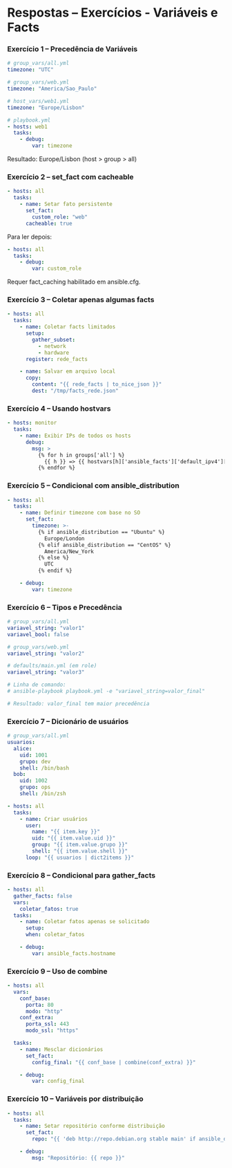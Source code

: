 # Respostas – Exercícios - Variáveis e Facts
### Exercício 1 – Precedência de Variáveis

``` yaml
# group_vars/all.yml
timezone: "UTC"

# group_vars/web.yml
timezone: "America/Sao_Paulo"

# host_vars/web1.yml
timezone: "Europe/Lisbon"

# playbook.yml
- hosts: web1
  tasks:
    - debug:
        var: timezone
``` 

Resultado: Europe/Lisbon (host > group > all)

### Exercício 2 – set_fact com cacheable
``` yaml
- hosts: all
  tasks:
    - name: Setar fato persistente
      set_fact:
        custom_role: "web"
      cacheable: true
``` 
Para ler depois:

``` yaml
- hosts: all
  tasks:
    - debug:
        var: custom_role
``` 
Requer fact_caching habilitado em ansible.cfg.

### Exercício 3 – Coletar apenas algumas facts
``` yaml
- hosts: all
  tasks:
    - name: Coletar facts limitados
      setup:
        gather_subset:
          - network
          - hardware
      register: rede_facts

    - name: Salvar em arquivo local
      copy:
        content: "{{ rede_facts | to_nice_json }}"
        dest: "/tmp/facts_rede.json"
``` 

### Exercício 4 – Usando hostvars
``` yaml
- hosts: monitor
  tasks:
    - name: Exibir IPs de todos os hosts
      debug:
        msg: >
          {% for h in groups['all'] %}
            {{ h }} => {{ hostvars[h]['ansible_facts']['default_ipv4']['address'] }}
          {% endfor %}
``` 

### Exercício 5 – Condicional com ansible_distribution
``` yaml
- hosts: all
  tasks:
    - name: Definir timezone com base no SO
      set_fact:
        timezone: >-
          {% if ansible_distribution == "Ubuntu" %}
            Europe/London
          {% elif ansible_distribution == "CentOS" %}
            America/New_York
          {% else %}
            UTC
          {% endif %}

    - debug:
        var: timezone
``` 

### Exercício 6 – Tipos e Precedência
``` yaml
# group_vars/all.yml
variavel_string: "valor1"
variavel_bool: false

# group_vars/web.yml
variavel_string: "valor2"

# defaults/main.yml (em role)
variavel_string: "valor3"

# Linha de comando:
# ansible-playbook playbook.yml -e "variavel_string=valor_final"

# Resultado: valor_final tem maior precedência
``` 
### Exercício 7 – Dicionário de usuários
``` yaml
# group_vars/all.yml
usuarios:
  alice:
    uid: 1001
    grupo: dev
    shell: /bin/bash
  bob:
    uid: 1002
    grupo: ops
    shell: /bin/zsh
``` 

``` yaml
- hosts: all
  tasks:
    - name: Criar usuários
      user:
        name: "{{ item.key }}"
        uid: "{{ item.value.uid }}"
        group: "{{ item.value.grupo }}"
        shell: "{{ item.value.shell }}"
      loop: "{{ usuarios | dict2items }}"
``` 
### Exercício 8 – Condicional para gather_facts
``` yaml
- hosts: all
  gather_facts: false
  vars:
    coletar_fatos: true
  tasks:
    - name: Coletar fatos apenas se solicitado
      setup:
      when: coletar_fatos

    - debug:
        var: ansible_facts.hostname
``` 

### Exercício 9 – Uso de combine
``` yaml
- hosts: all
  vars:
    conf_base:
      porta: 80
      modo: "http"
    conf_extra:
      porta_ssl: 443
      modo_ssl: "https"

  tasks:
    - name: Mesclar dicionários
      set_fact:
        config_final: "{{ conf_base | combine(conf_extra) }}"

    - debug:
        var: config_final
``` 

### Exercício 10 – Variáveis por distribuição
``` yaml
- hosts: all
  tasks:
    - name: Setar repositório conforme distribuição
      set_fact:
        repo: "{{ 'deb http://repo.debian.org stable main' if ansible_distribution == 'Debian' else 'yum.repo.centos.org' }}"

    - debug:
        msg: "Repositório: {{ repo }}"
``` 